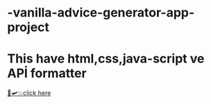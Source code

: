 # -vanilla-advice-generator-app-project
# This have html,css,java-script ve APİ formatter
[🌹🛩💥click here](https://ozkan4186.github.io/vanilla-advice-generator-app-project/)
